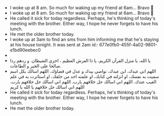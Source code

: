 - I woke up at 8 am. So much for waking up my friend at 6am... Bravo 👏
- I woke up at 8 am. So much for waking up my friend at 6am... Bravo 👏
- He called it sick for today regardless. Perhaps, he's thinking of today's meeting with the brother. Either way, I hope he never forgets to have his lunch.
- He met the older brother today.
- I woke up at 3am to find an sms from him informing me that he's staying at his house tonight. It was sent at 2am
  id:: 677e0fb0-455f-4a02-9801-e1bd90eebec0
-
- يا الله، يا منزل القرآن الكريم، يا ذا العرش العظيم ، اخزي الشيطان. و ردهم ردا صالحا على الخير و الطاعات.
- اللهم اني عبدك، ابن عبدك، نواصي بيدك و عدل في قضاؤك، اللهم اسالك بكل اسم سميت به نفسك، او انزلته في كتابك، او علمته احد من خلقك، او استاثرت به في علم الغيب عندك. اللهم اني اسالك حل خلافهم يارب. اللهم اني اسالك حل خلافهم يارب. اللهم اني اسالك حل خلافهم يا الله يا كريم
- He called it sick for today regardless. Perhaps, he's thinking of today's meeting with the brother. Either way, I hope he never forgets to have his lunch.
- He met the older brother today.